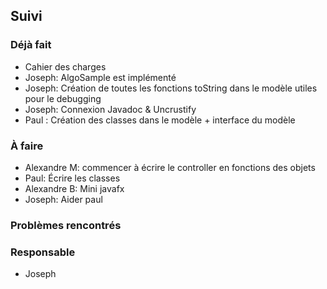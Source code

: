 ## Suivi
### Déjà fait
* Cahier des charges
* Joseph: AlgoSample est implémenté
* Joseph: Création de toutes les fonctions toString dans le modèle utiles pour le debugging
* Joseph: Connexion Javadoc & Uncrustify
* Paul : Création des classes dans le modèle + interface du modèle
 
### À faire
* Alexandre M: commencer à écrire le controller en fonctions des objets
* Paul: Écrire les classes
* Alexandre B: Mini javafx
* Joseph: Aider paul

### Problèmes rencontrés

### Responsable
* Joseph
